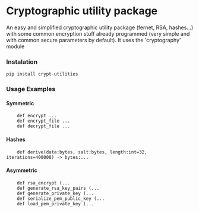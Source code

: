 # Cryptographic utility package

An easy and simplified cryptographic utility package (fernet, RSA, hashes...) with some
common encryption stuff already programmed (very simple and with common secure parameters by default). 
It uses the 'cryptography' module

### Instalation
```pip install crypt-utilities```

### Usage Examples

#### Symmetric
```
    def encrypt ...
    def encrypt_file ...
    def decrypt_file ...
```

#### Hashes
```
    def derive(data:bytes, salt:bytes, length:int=32, iterations=400000) -> bytes:...
```

#### Asymmetric
```
    def rsa_encrypt (...
    def generate_rsa_key_pairs (...
    def generate_private_key (...
    def serialize_pem_public_key (...
    def load_pem_private_key (...
    
```
